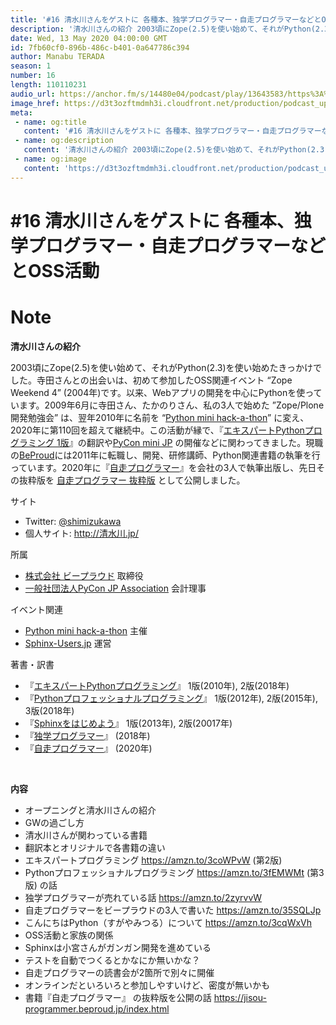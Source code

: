 ```yaml
---
title: '#16 清水川さんをゲストに 各種本、独学プログラマー・自走プログラマーなどとOSS活動'
description: '清水川さんの紹介 2003頃にZope(2.5)を使い始めて、それがPython(2.3)を使い始めたきっかけでした。寺田さんとの出会いは、初めて参加したOSS関連イベント “Zope Weekend'
date: Wed, 13 May 2020 04:00:00 GMT
id: 7fb60cf0-896b-486c-b401-0a647786c394
author: Manabu TERADA
season: 1
number: 16
length: 110110231
audio_url: https://anchor.fm/s/14480e04/podcast/play/13643583/https%3A%2F%2Fd3ctxlq1ktw2nl.cloudfront.net%2Fproduction%2F2020-4-12%2F72460415-48000-2-66b3fc42ecf5b.mp3
image_href: https://d3t3ozftmdmh3i.cloudfront.net/production/podcast_uploaded/3302665/3302665-1582446732992-f3e5401da36c1.jpg
meta:
 - name: og:title
   content: '#16 清水川さんをゲストに 各種本、独学プログラマー・自走プログラマーなどとOSS活動'
 - name: og:description
   content: '清水川さんの紹介 2003頃にZope(2.5)を使い始めて、それがPython(2.3)を使い始めたきっかけでした。寺田さんとの出会いは、初めて参加したOSS関連イベント “Zope Weekend'
 - name: og:image
   content: 'https://d3t3ozftmdmh3i.cloudfront.net/production/podcast_uploaded/3302665/3302665-1582446732992-f3e5401da36c1.jpg'
---
```

# #16 清水川さんをゲストに 各種本、独学プログラマー・自走プログラマーなどとOSS活動

<DisplayDate :dateStr="'Wed, 13 May 2020 04:00:00 GMT'" />
<DisplaySeason :season="1" :topic="16" />


# Note

<p><strong>清水川さんの紹介</strong></p>
<p>2003頃にZope(2.5)を使い始めて、それがPython(2.3)を使い始めたきっかけでした。寺田さんとの出会いは、初めて参加したOSS関連イベント “Zope Weekend 4” (2004年)です。以来、Webアプリの開発を中心にPythonを使っています。2009年6月に寺田さん、たかのりさん、私の3人で始めた ”Zope/Plone開発勉強会” は、翌年2010年に名前を “<a href="https://pyhack.connpass.com/">Python mini hack-a-thon</a>” に変え、2020年に第110回を超えて継続中。この活動が縁で、『<a href="http://www.freia.jp/taka/blog/717/index.html" rel="noreferrer nofollow noopener" target="_blank">エキスパートPythonプログラミング 1版</a>』の翻訳や<a href="https://sites.google.com/site/pyconminijp/" rel="noreferrer nofollow noopener" target="_blank">PyCon mini JP</a> の開催などに関わってきました。現職の<a href="https://www.beproud.jp/" rel="noreferrer nofollow noopener" target="_blank">BeProud</a>には2011年に転職し、開発、研修講師、Python関連書籍の執筆を行っています。2020年に『<a href="https://amzn.to/2LE5DjK" rel="noreferrer nofollow noopener" target="_blank">自走プログラマー</a>』を会社の3人で執筆出版し、先日その抜粋版を <a href="https://jisou-programmer.beproud.jp/index.html">自走プログラマー 抜粋版</a> として公開しました。</p>
<p>サイト</p>
<ul>
 <li>Twitter: <a href="https://twitter.com/shimizukawa" rel="noreferrer nofollow noopener" target="_blank">@shimizukawa</a></li>
 <li>個人サイト: <a href="http://xn--5rt123a3lb.jp/" rel="noreferrer nofollow noopener" target="_blank">http://清水川.jp/</a></li>
</ul>
<p>所属</p>
<ul>
 <li><a href="https://www.beproud.jp/" rel="noreferrer nofollow noopener" target="_blank">株式会社 ビープラウド</a> 取締役</li>
 <li><a href="https://www.pycon.jp/" rel="noreferrer nofollow noopener" target="_blank">一般社団法人PyCon JP Association</a> 会計理事</li>
</ul>
<p>イベント関連</p>
<ul>
  <li><a href="https://pyhack.connpass.com/" rel="noreferrer nofollow noopener" target="_blank">Python mini hack-a-thon</a> 主催</li>
  <li><a href="https://sphinx-users.jp/" rel="noreferrer nofollow noopener" target="_blank">Sphinx-Users.jp</a> 運営</li>
</ul>
<p>著書・訳書</p>
<ul>
  <li>『<a href="https://www.amazon.co.jp/dp/4048930613/freiaweb-22" rel="noreferrer nofollow noopener" target="_blank">エキスパートPythonプログラミング</a>』 1版(2010年), 2版(2018年)</li>
  <li>『<a href="https://amzn.to/2LE5DjK" rel="noreferrer nofollow noopener" target="_blank">Pythonプロフェッショナルプログラミング</a>』 1版(2012年), 2版(2015年), 3版(2018年)</li>
  <li>『<a href="https://www.oreilly.co.jp/books/9784873118192/" rel="noreferrer nofollow noopener" target="_blank">Sphinxをはじめよう</a>』 1版(2013年), 2版(20017年)</li>
  <li>『<a href="https://www.amazon.co.jp/dp/4822292274/freiaweb-22" rel="noreferrer nofollow noopener" target="_blank">独学プログラマー</a>』 (2018年)</li>
  <li>『<a href="https://amzn.to/2LE5DjK" rel="noreferrer nofollow noopener" target="_blank">自走プログラマー</a>』 (2020年)</li>
</ul>
<p><br></p>
<p><strong>内容</strong></p>
<ul>
  <li>オープニングと清水川さんの紹介</li>
  <li>GWの過ごし方</li>
  <li>清水川さんが関わっている書籍</li>
  <li>翻訳本とオリジナルで各書籍の違い</li>
  <li>エキスパートプログラミング <a href="https://amzn.to/3coWPvW" rel="noreferrer nofollow noopener" target="_blank">https://amzn.to/3coWPvW</a> (第2版)</li>
  <li>Pythonプロフェッショナルプログラミング <a href="https://amzn.to/3fEMWMt" rel="noreferrer nofollow noopener" target="_blank">https://amzn.to/3fEMWMt</a> (第3版) の話</li>
  <li>独学プログラマーが売れている話 <a href="https://amzn.to/2zyrvvW" rel="noreferrer nofollow noopener" target="_blank">https://amzn.to/2zyrvvW</a></li>
  <li>自走プログラマーをビープラウドの3人で書いた <a href="https://amzn.to/35SQLJp" rel="noreferrer nofollow noopener" target="_blank">https://amzn.to/35SQLJp</a></li>
  <li>こんにちはPython（すがやみつる）について <a href="https://amzn.to/3cqWxVh" rel="noreferrer nofollow noopener" target="_blank">https://amzn.to/3cqWxVh</a></li>
  <li>OSS活動と家族の関係</li>
  <li>Sphinxは小宮さんがガンガン開発を進めている</li>
  <li>テストを自動でつくるとかなにか無いかな？</li>
  <li>自走プログラマーの読書会が2箇所で別々に開催</li>
  <li>オンラインだといろいろと参加しやすいけど、密度が無いかも</li>
  <li>書籍『自走プログラマー』 の抜粋版を公開の話 <a href="https://jisou-programmer.beproud.jp/index.html" rel="noreferrer nofollow noopener" target="_blank">https://jisou-programmer.beproud.jp/index.html</a>&nbsp;</li>
</ul>



<a-player 
:options="{
  audio: [
    {
        name: '#16 清水川さんをゲストに 各種本、独学プログラマー・自走プログラマーなどとOSS活動',
        artist: 'terapyon',
        url: 'https://anchor.fm/s/14480e04/podcast/play/13643583/https%3A%2F%2Fd3ctxlq1ktw2nl.cloudfront.net%2Fproduction%2F2020-4-12%2F72460415-48000-2-66b3fc42ecf5b.mp3',
        cover: 'https://d3t3ozftmdmh3i.cloudfront.net/production/podcast_uploaded/3302665/3302665-1582446732992-f3e5401da36c1.jpg'
    }
    ]
}"
/>

